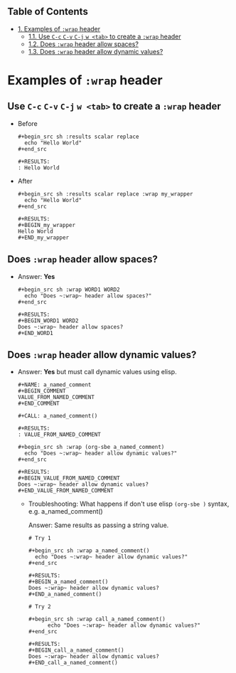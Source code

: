 <div id="table-of-contents">
<h2>Table of Contents</h2>
<div id="text-table-of-contents">
<ul>
<li><a href="#sec-1">1. Examples of <code>:wrap</code> header</a>
<ul>
<li><a href="#sec-1-1">1.1. Use <code>C-c</code> <code>C-v</code> <code>C-j</code> <code>w &lt;tab&gt;</code> to create a <code>:wrap</code> header</a></li>
<li><a href="#sec-1-2">1.2. Does <code>:wrap</code> header allow spaces?</a></li>
<li><a href="#sec-1-3">1.3. Does <code>:wrap</code> header allow dynamic values?</a></li>
</ul>
</li>
</ul>
</div>
</div>

Examples of `:wrap` header<a id="sec-1" name="sec-1"></a>
==========================

Use `C-c` `C-v` `C-j` `w <tab>` to create a `:wrap` header<a id="sec-1-1" name="sec-1-1"></a>
----------------------------------------------------------

-   Before
    
        #+begin_src sh :results scalar replace  
          echo "Hello World"
        #+end_src
        
        #+RESULTS:
        : Hello World

-   After
    
        #+begin_src sh :results scalar replace :wrap my_wrapper 
          echo "Hello World"
        #+end_src
        
        #+RESULTS:
        #+BEGIN_my_wrapper
        Hello World
        #+END_my_wrapper

Does `:wrap` header allow spaces?<a id="sec-1-2" name="sec-1-2"></a>
---------------------------------

-   Answer: **Yes**
    
        #+begin_src sh :wrap WORD1 WORD2
          echo "Does ~:wrap~ header allow spaces?"
        #+end_src
        
        #+RESULTS:
        #+BEGIN_WORD1 WORD2
        Does ~:wrap~ header allow spaces?
        #+END_WORD1

Does `:wrap` header allow dynamic values?<a id="sec-1-3" name="sec-1-3"></a>
-----------------------------------------

-   Answer: **Yes** but must call dynamic values using elisp.
    
        #+NAME: a_named_comment
        #+BEGIN_COMMENT
        VALUE_FROM_NAMED_COMMENT
        #+END_COMMENT
        
        #+CALL: a_named_comment()
        
        #+RESULTS:
        : VALUE_FROM_NAMED_COMMENT
        
        #+begin_src sh :wrap (org-sbe a_named_comment)
          echo "Does ~:wrap~ header allow dynamic values?"
        #+end_src
        
        #+RESULTS:
        #+BEGIN_VALUE_FROM_NAMED_COMMENT
        Does ~:wrap~ header allow dynamic values?
        #+END_VALUE_FROM_NAMED_COMMENT
    
    -   Troubleshooting: What happens if don't use elisp `(org-sbe )` syntax, e.g. a\_named\_comment()
        
        Answer: Same results as passing a string value.
        
            # Try 1 
            
            #+begin_src sh :wrap a_named_comment()
              echo "Does ~:wrap~ header allow dynamic values?"
            #+end_src
            
            #+RESULTS:
            #+BEGIN_a_named_comment()
            Does ~:wrap~ header allow dynamic values?
            #+END_a_named_comment()
            
            # Try 2
            
            #+begin_src sh :wrap call_a_named_comment()
                  echo "Does ~:wrap~ header allow dynamic values?"
            #+end_src
            
            #+RESULTS:
            #+BEGIN_call_a_named_comment()
            Does ~:wrap~ header allow dynamic values?
            #+END_call_a_named_comment()
